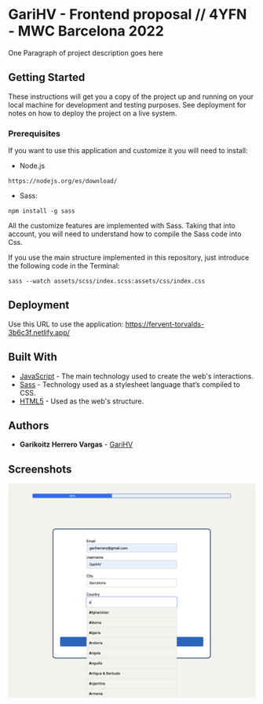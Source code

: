 # GariHV - Frontend proposal // 4YFN - MWC Barcelona 2022

One Paragraph of project description goes here

## Getting Started

These instructions will get you a copy of the project up and running on your local machine for development and testing purposes. See deployment for notes on how to deploy the project on a live system.

### Prerequisites

If you want to use this application and customize it you will need to install:

- Node.js
```
https://nodejs.org/es/download/
```

- Sass:
```
npm install -g sass
```

All the customize features are implemented with Sass. Taking that into account, you will need to understand how to compile the Sass code into Css.

If you use the main structure implemented in this repository, just introduce the following code in the Terminal:

```
sass --watch assets/scss/index.scss:assets/css/index.css
```

## Deployment

Use this URL to use the application: https://fervent-torvalds-3b6c3f.netlify.app/

## Built With

* [JavaScript](https://www.javascript.com/) - The main technology used to create the web's interactions.
* [Sass](https://sass-lang.com/) - Technology used as a stylesheet language that’s compiled to CSS.
* [HTML5](https://developer.mozilla.org/es/docs/Glossary/HTML5) - Used as the web's structure.

## Authors

* **Garikoitz Herrero Vargas** - [GariHV](https://github.com/GariHV)

## Screenshots

![Screenshot](assets/img/first-form-autocomplete-country.png)
